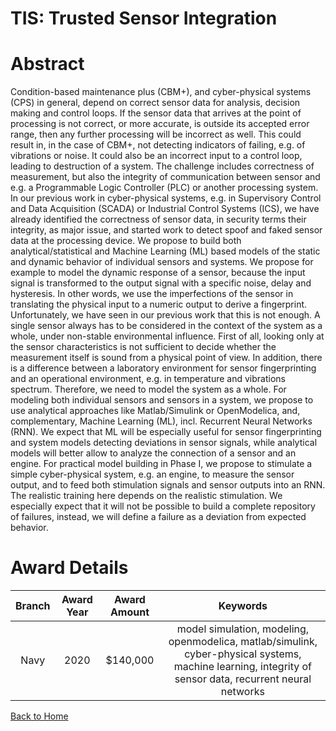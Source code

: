 
TIS: Trusted Sensor Integration
===============================

# Abstract


Condition-based maintenance plus (CBM+), and cyber-physical systems (CPS) in general, depend on correct sensor data for analysis, decision making and control loops. If the sensor data that arrives at the point of processing is not correct, or more accurate, is outside its accepted error range, then any further processing will be incorrect as well. This could result in, in the case of CBM+, not detecting indicators of failing, e.g. of vibrations or noise. It could also be an incorrect input to a control loop, leading to destruction of a system. The challenge includes correctness of measurement, but also the integrity of communication between sensor and e.g. a Programmable Logic Controller (PLC) or another processing system. In our previous work in cyber-physical systems, e.g. in Supervisory Control and Data Acquisition (SCADA) or Industrial Control Systems (ICS), we have already identified the correctness of sensor data, in security terms their integrity, as major issue, and started work to detect spoof and faked sensor data at the processing device. We propose to build both analytical/statistical and Machine Learning (ML) based models of the static and dynamic behavior of individual sensors and systems. We propose for example to model the dynamic response of a sensor, because the input signal is transformed to the output signal with a specific noise, delay and hysteresis. In other words, we use the imperfections of the sensor in translating the physical input to a numeric output to derive a fingerprint. Unfortunately, we have seen in our previous work that this is not enough. A single sensor always has to be considered in the context of the system as a whole, under non-stable environmental influence. First of all, looking only at the sensor characteristics is not sufficient to decide whether the measurement itself is sound from a physical point of view. In addition, there is a difference between a laboratory environment for sensor fingerprinting and an operational environment, e.g. in temperature and vibrations spectrum. Therefore, we need to model the system as a whole. For modeling both individual sensors and sensors in a system, we propose to use analytical approaches like Matlab/Simulink or OpenModelica, and, complementary, Machine Learning (ML), incl. Recurrent Neural Networks (RNN). We expect that ML will be especially useful for sensor fingerprinting and system models detecting deviations in sensor signals, while analytical models will better allow to analyze the connection of a sensor and an engine. For practical model building in Phase I, we propose to stimulate a simple cyber-physical system, e.g. an engine, to measure the sensor output, and to feed both stimulation signals and sensor outputs into an RNN. The realistic training here depends on the realistic stimulation. We especially expect that it will not be possible to build a complete repository of failures, instead, we will define a failure as a deviation from expected behavior.  

# Award Details

|Branch|Award Year|Award Amount|Keywords|
| :---: | :---: | :---: | :---: |
|Navy|2020|$140,000|model simulation, modeling, openmodelica, matlab/simulink, cyber-physical systems, machine learning, integrity of sensor data, recurrent neural networks|
  
  


[Back to Home](https://github.com/chrischow/dod_sbir_awards/Reports/JH/#2221)
